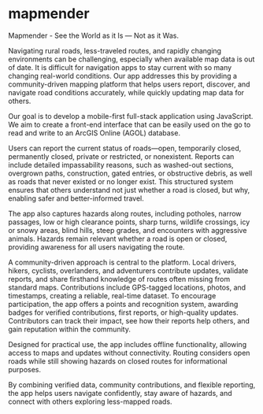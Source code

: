 # mapmender
Mapmender - See the World as it Is — Not as it Was.

Navigating rural roads, less-traveled routes, and rapidly changing environments can be challenging, especially when available map data is out of date. It is difficult for navigation apps to stay current with so many changing real-world conditions. Our app addresses this by providing a community-driven mapping platform that helps users report, discover, and navigate road conditions accurately, while quickly updating map data for others.

Our goal is to develop a mobile-first full-stack application using JavaScript.  We aim to create a front-end interface that can be easily used on the go to read and write to an ArcGIS Online (AGOL) database. 

Users can report the current status of roads—open, temporarily closed, permanently closed, private or restricted, or nonexistent. Reports can include detailed impassability reasons, such as washed-out sections, overgrown paths, construction, gated entries, or obstructive debris, as well as roads that never existed or no longer exist. This structured system ensures that others understand not just whether a road is closed, but why, enabling safer and better-informed travel.

The app also captures hazards along routes, including potholes, narrow passages, low or high clearance points, sharp turns, wildlife crossings, icy or snowy areas, blind hills, steep grades, and encounters with aggressive animals. Hazards remain relevant whether a road is open or closed, providing awareness for all users navigating the route.

A community-driven approach is central to the platform. Local drivers, hikers, cyclists, overlanders, and adventurers contribute updates, validate reports, and share firsthand knowledge of routes often missing from standard maps. Contributions include GPS-tagged locations, photos, and timestamps, creating a reliable, real-time dataset. To encourage participation, the app offers a points and recognition system, awarding badges for verified contributions, first reports, or high-quality updates. Contributors can track their impact, see how their reports help others, and gain reputation within the community.

Designed for practical use, the app includes offline functionality, allowing access to maps and updates without connectivity. Routing considers open roads while still showing hazards on closed routes for informational purposes.

By combining verified data, community contributions, and flexible reporting, the app helps users navigate confidently, stay aware of hazards, and connect with others exploring less-mapped roads.
